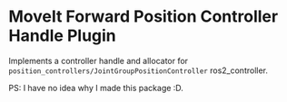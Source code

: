 # MoveIt Forward Position Controller Handle Plugin

Implements a controller handle and allocator for `position_controllers/JointGroupPositionController` ros2_controller.

PS: I have no idea why I made this package :D.
